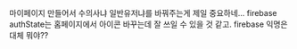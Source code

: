 


마이페이지 만들어서 수의사냐 일반유저냐를 바꿔주는게 제일 중요하네...
firebase authState는 홈페이지에서 아이콘 바꾸는데 잘 쓰일 수 있을 것 같고.
firebase 익명은 대체 뭐야??
